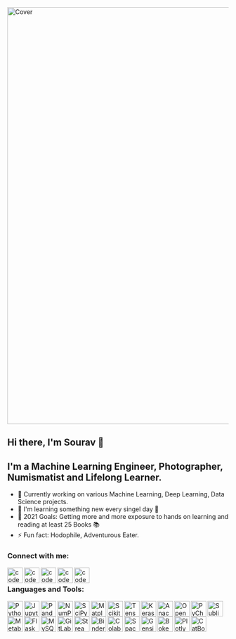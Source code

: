 <img align="center" alt="Cover" width="950px" src="https://github.com/Souravban/Souravban/blob/master/assets/cover.gif"/>

## Hi there, I'm Sourav 👋

## I'm a Machine Learning Engineer, Photographer, Numismatist and Lifelong Learner.
- 🔭 Currently working on various Machine Learning, Deep Learning, Data Science projects.
- 🌱 I'm learning something new every singel day 🤣
- 🥅 2021 Goals: Getting more and more exposure to hands on learning and reading at least 25 Books 📚
- ⚡ Fun fact: Hodophile, Adventurous Eater.

### Connect with me:

[<img align="left" alt="codeSTACKr.com" width="35px" src="https://github.com/Souravban/Souravban/blob/master/assets/website.png"/>][website]
[<img align="left" alt="codeSTACKr.com" width="35px" src="https://github.com/Souravban/Souravban/blob/master/assets/gmail.png"/>][gmail]
[<img align="left" alt="codeSTACKr | LinkedIn" width="35px" src="https://github.com/Souravban/Souravban/blob/master/assets/linkedin.png"/>][linkedin]
[<img align="left" alt="codeSTACKr | Twitter" width="35px" src="https://github.com/Souravban/Souravban/blob/master/assets/medium.png"/>][medium]
[<img align="left" alt="codeSTACKr | Twitter" width="35px" src="https://github.com/Souravban/Souravban/blob/master/assets/twitter.png"/>][twitter]

<br />

### Languages and Tools:

[<img align="left" alt="Python" width="35px" src="https://github.com/Souravban/Souravban/blob/master/assets/python.png"/>][python]

[<img align="left" alt="Jupyter Notebook" width="35px" src="https://github.com/Souravban/Souravban/blob/master/assets/jupyter_notebook.png"/>][jupyter_notebook]

[<img align="left" alt="Pandas" width="35px" src="https://github.com/Souravban/Souravban/blob/master/assets/pandas.png"/>][pandas]

[<img align="left" alt="NumPy" width="35px" src="https://github.com/Souravban/Souravban/blob/master/assets/numpy1.png"/>][numpy]

[<img align="left" alt="SciPy" width="35px" src="https://github.com/Souravban/Souravban/blob/master/assets/scipy.png"/>][scipy]

[<img align="left" alt="Matplotlib" width="35px" src="https://github.com/Souravban/Souravban/blob/master/assets/matplotlib.png"/>][matplotlib]

[<img align="left" alt="Scikit Learn" width="35px" src="https://github.com/Souravban/Souravban/blob/master/assets/scikit_learn.png"/>][scikit-learn]

[<img align="left" alt="Tensorflow" width="35px" src="https://github.com/Souravban/Souravban/blob/master/assets/tensorflow.png"/>][tensorflow]

[<img align="left" alt="Keras" width="35px" src="https://github.com/Souravban/Souravban/blob/master/assets/keras.png"/>][keras]

[<img align="left" alt="Anaconda" width="35px" src="https://github.com/Souravban/Souravban/blob/master/assets/anaconda.png"/>][anaconda]

[<img align="left" alt="Open CV" width="35px" src="https://github.com/Souravban/Souravban/blob/master/assets/open_cv.png"/>][open-cv]

[<img align="left" alt="PyCharm" width="35px" src="https://github.com/Souravban/Souravban/blob/master/assets/pycharm.png"/>][pycharm]

[<img align="left" alt="Sublime Text" width="35px" src="https://github.com/Souravban/Souravban/blob/master/assets/sublime_text.png"/>][sublime_text]

[<img align="left" alt="Metabase" width="35px" src="https://github.com/Souravban/Souravban/blob/master/assets/metabase.png"/>][metabase]

[<img align="left" alt="Flask" width="35px" src="https://github.com/Souravban/Souravban/blob/master/assets/flask.png"/>][flask]

[<img align="left" alt="MySQL" width="35px" src="https://github.com/Souravban/Souravban/blob/master/assets/mysql.png"/>][mysql]

[<img align="left" alt="GitLab" width="35px" src="https://github.com/Souravban/Souravban/blob/master/assets/gitlab.png"/>][gitlab]

[<img align="left" alt="Streamlit" width="35px" src="https://github.com/Souravban/Souravban/blob/master/assets/streamlit.png"/>][streamlit]

[<img align="left" alt="Binder" width="35px" src="https://github.com/Souravban/Souravban/blob/master/assets/binder.png"/>][binder]

[<img align="left" alt="Colab" width="35px" src="https://github.com/Souravban/Souravban/blob/master/assets/colab.png"/>][colab]

[<img align="left" alt="Spacy" width="35px" src="https://github.com/Souravban/Souravban/blob/master/assets/spacy.png"/>][spacy]

[<img align="left" alt="Gensim" width="35px" src="https://github.com/Souravban/Souravban/blob/master/assets/gensim2.png"/>][gensim]

[<img align="left" alt="Bokeh" width="35px" src="https://github.com/Souravban/Souravban/blob/master/assets/bokeh.png"/>][bokeh]

[<img align="left" alt="Plotly" width="35px" src="https://github.com/Souravban/Souravban/blob/master/assets/plotly.png"/>][plotly]

[<img align="left" alt="CatBoost" width="35px" src="https://github.com/Souravban/Souravban/blob/master/assets/catboost.png"/>][catboost]

<br />
<br />

[website]: http://souravban.github.io/
[gmail]: https://mail.google.com/mail/?view=cm&fs=1&tf=1&to=souravbanerjee216@gmail.com
[linkedin]: https://www.linkedin.com/in/iamsouravbanerjee/
[medium]: https://medium.com/@souravbanerjee216/
[twitter]: https://twitter.com/iamsouravban/

[python]: https://www.python.org/
[jupyter_notebook]: https://jupyter.org/
[pandas]: https://pandas.pydata.org/
[numpy]: https://numpy.org/
[scipy]: https://www.scipy.org/
[matplotlib]: https://matplotlib.org/
[scikit-learn]: https://scikit-learn.org/stable/
[tensorflow]: https://www.tensorflow.org/
[keras]: https://keras.io/
[anaconda]: https://www.anaconda.com/
[open-cv]: https://opencv.org/
[pycharm]: https://www.jetbrains.com/pycharm/
[sublime_text]: https://www.sublimetext.com/
[metabase]: https://www.metabase.com/
[flask]: https://flask.palletsprojects.com/en/1.1.x/
[mysql]: https://www.mysql.com/
[gitlab]: http://gitlab.com/
[streamlit]: https://www.streamlit.io/
[binder]: https://mybinder.org/
[colab]: https://colab.research.google.com/
[spacy]: https://spacy.io/
[gensim]: https://radimrehurek.com/gensim/
[bokeh]: https://bokeh.org/
[plotly]: https://plotly.com/python/
[catboost]: https://catboost.ai/
